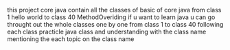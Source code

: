 this project core java contain all the classes of basic of core java from class 1 hello world to class 40 MethodOveriding if u want to learn java u can go throught out the whole classes one by one from class 1 to class 40 following each class practicle java class and understanding with the class name mentioning the each topic on the class name 
